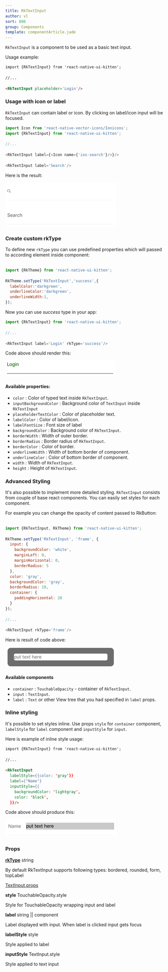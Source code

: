 ```yaml
---
title: RkTextInput
author: vl
sort: 806
group: Components
template: componentArticle.jade
---
```


<div class="component" image="../../images/gif/input.gif"></div>


`RkTextInput` is a component to be used as a basic text input.

Usage example:

```html
import {RkTextInput} from 'react-native-ui-kitten';

//... 

<RkTextInput placeholder='Login'/>

```


### Usage with icon or label

`RkTextInput` can contain label or icon. By clicking on label/icon input will be focused.

```javascript
import Icon from 'react-native-vector-icons/Ionicons';
import {RkTextInput} from 'react-native-ui-kitten';

//...

<RkTextInput label={<Icon name={'ios-search'}/>}/>

<RkTextInput label='Search'/>

``` 

Here is the result:

![](../../images/components/input/base.png)

<a href="#" id="custom"></a>

### Create custom rkType

To define new `rkType` you can use predefined properties which will passed to according element inside component:

```javascript

import {RkTheme} from 'react-native-ui-kitten';

RkTheme.setType('RkTextInput','success',{
  labelColor:'darkgreen',
  underlineColor:'darkgreen',
  underlineWidth:1,
});

```

Now you can use *success* type in your app:

```javascript
import {RkTextInput} from 'react-native-ui-kitten';

//...

<RkTextInput label='Login' rkType='success'/>

```
Code above should render this:

![](../../images/components/input/green.png)

#### Available properties:

- `color` : Color of typed text inside `RkTextInput`.
- `inputBackgroundColor` : Background color of `TextInput` inside `RkTextInput`
- `placeholderTextColor` : Color of placeholder text.
- `labelColor` : Color of label/icon.
- `labelFontSize` : Font size of label
- `backgroundColor` : Background color of `RkTextInput`.
- `borderWidth` : Width of outer border.
- `borderRadius` : Border radius of `RkTextInput`.
- `borderColor` : Color of border.
- `underlineWidth` : Width of bottom border of component.
- `underlineColor` : Color of bottom border of component.
- `width` : Width of `RkTextInput`.
- `height` : Height of `RkTextInput`.

### Advanced Styling

It's also possible to implement more detailed styling. `RkTextInput` consists from couple of base react components.
You can easily set styles for each component.

For example you can change the opacity of content passed to RkButton:

```javascript

import {RkTextInput, RkTheme} from 'react-native-ui-kitten';

RkTheme.setType('RkTextInput', 'frame', {
  input: {
    backgroundColor: 'white',
    marginLeft: 0,
    marginHorizontal: 0,
    borderRadius: 5
  },
  color: 'gray',
  backgroundColor: 'gray',
  borderRadius: 10,
  container: {
    paddingHorizontal: 20
  }
});

//...

<RkTextInput rkType='frame'/>

```

Here is result of code above:

![](../../images/components/input/frame.png)


#### Available components

- `container` : `TouchableOpacity` - container of `RkTextInput`.
- `input` : `TextInput`.
- `label` : `Text` or other View tree that you had specified in `label` props.


### Inline styling

It's possible to set styles inline. Use props `style` for `container` component,
 `labelStyle` for `label` component and `inputStyle` for `input`.

Here is example of inline style usage:
```html
import {RkTextInput} from 'react-native-ui-kitten';

//...

<RkTextInput
  labelStyle={{color: 'gray'}}
  label={'Name'}
  inputStyle={{
    backgroundColor: 'lightgray',
    color: 'black',
  }}/>
```

Code above should produce this:

![](../../images/components/input/inline.png)

### Props

<div class="doc-prop">
    <p><strong><a href="../customization#rkType">rkType</a></strong> string</p>
    <p>By default RkTextInput supports following types: bordered, rounded, form, topLabel</p>
</div>

<div class="doc-prop">
    <p><a href="https://facebook.github.io/react-native/docs/textinput.html#props" target="_blank">TextInput.props</a></p>
</div>

<div class="doc-prop">
    <p><strong>style</strong> TouchableOpacity.style</p>
    <p>Style for TouchableOpacity wrapping input and label</p>
</div>

<div class="doc-prop">
    <p><strong>label</strong> string || component</p>
    <p>Label displayed with input. When label is clicked input gets focus</p>
</div>

<div class="doc-prop">
    <p><strong>labelStyle</strong> style</p>
    <p>Style applied to label</p>
</div>

<div class="doc-prop">
    <p><strong>inputStyle</strong> TextInput.style</p>
    <p>Style applied to text input</p>
</div>